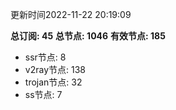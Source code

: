 更新时间2022-11-22 20:19:09

**总订阅: 45**
**总节点: 1046**
**有效节点: 185**
- ssr节点: 8
- v2ray节点: 138
- trojan节点: 32
- ss节点: 7
